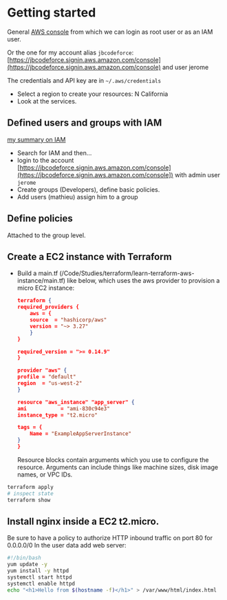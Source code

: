 # Getting started

General [AWS console](https://us-west-1.console.aws.amazon.com/) from which we can login as root user or as an IAM user.

Or the one for my account alias `jbcodeforce`: [https://jbcodeforce.signin.aws.amazon.com/console](https://jbcodeforce.signin.aws.amazon.com/console)
and user jerome

The credentials and API key are in `~/.aws/credentials`

* Select a region to create your resources: N California
* Look at the services.

## Defined users and groups with IAM

[my summary on IAM](/aws/#iam-identity-and-access-management)

* Search for IAM and then...
* login to the account [https://jbcodeforce.signin.aws.amazon.com/console](https://jbcodeforce.signin.aws.amazon.com/console]) with admin user `jerome`
* Create groups (Developers), define basic policies.
* Add users (mathieu) assign him to a group

## Define policies

Attached to the group level.


## Create a EC2 instance with Terraform

* Build a main.tf (/Code/Studies/terraform/learn-terraform-aws-instance/main.tf) like below, which uses the aws provider
to provision a micro EC2 instance:

    ```json
    terraform {
    required_providers {
        aws = {
        source  = "hashicorp/aws"
        version = "~> 3.27"
        }
    }

    required_version = ">= 0.14.9"
    }

    provider "aws" {
    profile = "default"
    region  = "us-west-2"
    }

    resource "aws_instance" "app_server" {
    ami           = "ami-830c94e3"
    instance_type = "t2.micro"

    tags = {
        Name = "ExampleAppServerInstance"
    }
    }

    ```

    Resource blocks contain arguments which you use to configure the resource. 
    Arguments can include things like machine sizes, disk image names, or VPC IDs.

```sh
terraform apply
# inspect state
terraform show
```

## Install nginx inside a EC2 t2.micro.

Be sure to have a policy to authorize HTTP inbound traffic on port 80 for 0.0.0.0/0
In the user data add web server:

```sh
#!/bin/bash
yum update -y
yum install -y httpd
systemctl start httpd
systemctl enable httpd
echo "<h1>Hello from $(hostname -f)</h1>" > /var/www/html/index.html
```

